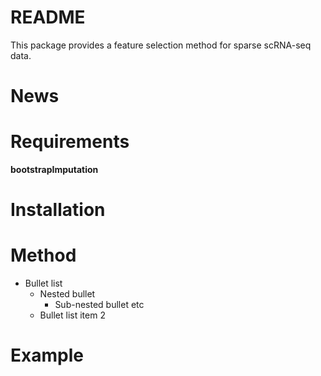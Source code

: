 # README
This package provides a feature selection method for sparse scRNA-seq data.
# News

# Requirements
**bootstrapImputation** 
# Installation

# Method
* Bullet list
  * Nested bullet
    * Sub-nested bullet etc
  * Bullet list item 2
# Example
